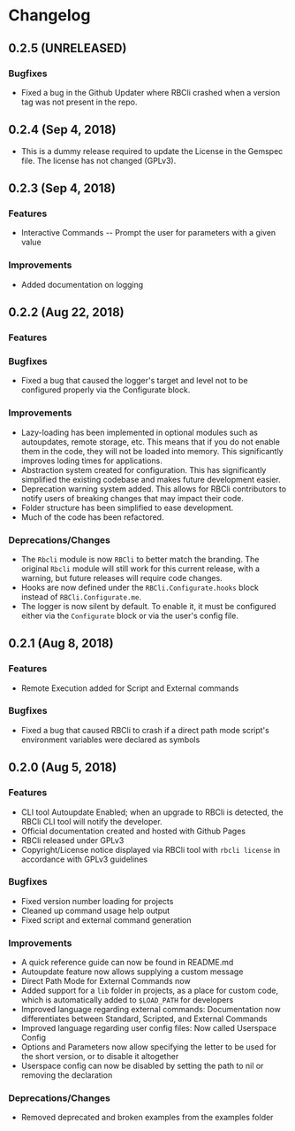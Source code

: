 # Changelog

## 0.2.5 (UNRELEASED)

### Bugfixes

* Fixed a bug in the Github Updater where RBCli crashed when a version tag was not present in the repo. 

## 0.2.4 (Sep 4, 2018)

* This is a dummy release required to update the License in the Gemspec file. The license has not changed (GPLv3).

## 0.2.3 (Sep 4, 2018)

### Features

* Interactive Commands -- Prompt the user for parameters with a given value

### Improvements

* Added documentation on logging

## 0.2.2 (Aug 22, 2018)

### Features

### Bugfixes

* Fixed a bug that caused the logger's target and level not to be configured properly via the Configurate block.

### Improvements

* Lazy-loading has been implemented in optional modules such as autoupdates, remote storage, etc. This means that if you do not enable them in the code, they will not be loaded into memory. This significantly improves loding times for applications.
* Abstraction system created for configuration. This has significantly simplified the existing codebase and makes future development easier.
* Deprecation warning system added. This allows for RBCli contributors to notify users of breaking changes that may impact their code.
* Folder structure has been simplified to ease development.
* Much of the code has been refactored.

### Deprecations/Changes

* The `Rbcli` module is now `RBCli` to better match the branding. The original `Rbcli` module will still work for this current release, with a warning, but future releases will require code changes. 
* Hooks are now defined under the `RBCli.Configurate.hooks` block instead of `RBCli.Configurate.me`.
* The logger is now silent by default. To enable it, it must be configured either via the `Configurate` block or via the user's config file.


## 0.2.1 (Aug 8, 2018)

### Features

* Remote Execution added for Script and External commands

### Bugfixes

* Fixed a bug that caused RBCli to crash if a direct path mode script's environment variables were declared as symbols


## 0.2.0 (Aug 5, 2018)

### Features

* CLI tool Autoupdate Enabled; when an upgrade to RBCli is detected, the RBCli CLI tool will notify the developer.
* Official documentation created and hosted with Github Pages
* RBCli released under GPLv3
* Copyright/License notice displayed via RBCli tool with `rbcli license` in accordance with GPLv3 guidelines

### Bugfixes

* Fixed version number loading for projects
* Cleaned up command usage help output
* Fixed script and external command generation

### Improvements

* A quick reference guide can now be found in README.md
* Autoupdate feature now allows supplying a custom message
* Direct Path Mode for External Commands now
* Added support for a `lib` folder in projects, as a place for custom code, which is automatically added to `$LOAD_PATH` for developers
* Improved language regarding external commands: Documentation now differentiates between Standard, Scripted, and External Commands
* Improved language regarding user config files: Now called Userspace Config
* Options and Parameters now allow specifying the letter to be used for the short version, or to disable it altogether
* Userspace config can now be disabled by setting the path to nil or removing the declaration

### Deprecations/Changes

* Removed deprecated and broken examples from the examples folder
